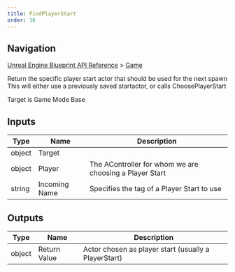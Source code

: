 ```yaml
---
title: FindPlayerStart
order: 16
---
```

## Navigation

[Unreal Engine Blueprint API Reference](https://dev.epicgames.com/documentation/en-us/unreal-engine/BlueprintAPI) > [Game](https://dev.epicgames.com/documentation/en-us/unreal-engine/BlueprintAPI/Game)

Return the specific player start actor that should be used for the next spawn
This will either use a previously saved startactor, or calls ChoosePlayerStart

Target is Game Mode Base

## Inputs

| Type | Name | Description |
| --- | --- | --- |
| object | Target |  |
| object | Player | The AController for whom we are choosing a Player Start |
| string | Incoming Name | Specifies the tag of a Player Start to use |

## Outputs

| Type | Name | Description |
| --- | --- | --- |
| object | Return Value | Actor chosen as player start (usually a PlayerStart) |
